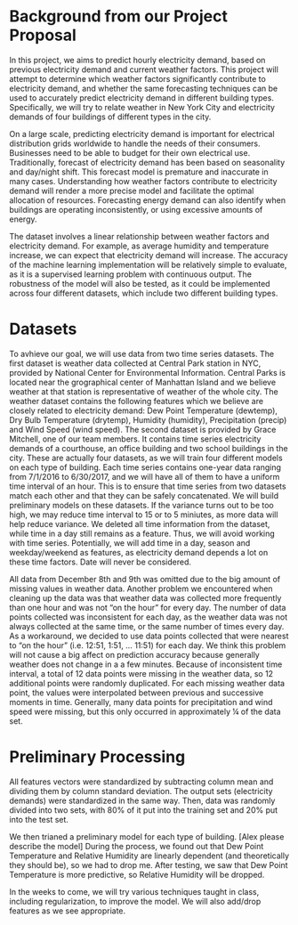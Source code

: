 # Background from our Project Proposal

In this project, we aims to predict hourly electricity demand, based on previous electricity demand and current weather factors. This project will attempt to determine which weather factors significantly contribute to electricity demand, and whether the same forecasting techniques can be used to accurately predict electricity demand in different building types.  Specifically, we will try to relate weather in New York City and electricity demands of four buildings of different types in the city. 

On a large scale, predicting electricity demand is important for electrical distribution grids worldwide to handle the needs of their consumers. Businesses need to be able to budget for their own electrical use. Traditionally, forecast of electricity demand has been based on seasonality and day/night shift. This forecast model is premature and inaccurate in many cases. Understanding how weather factors contribute to electricity demand will render a more precise model and facilitate the optimal allocation of resources. Forecasting energy demand can also identify when buildings are operating inconsistently, or using excessive amounts of energy.

The dataset involves a linear relationship between weather factors and electricity demand. For example, as average humidity and temperature increase, we can expect that electricity demand will increase. The accuracy of the machine learning implementation will be relatively simple to evaluate, as it is a supervised learning problem with continuous output. The robustness of the model will also be tested, as it could be implemented across four different datasets, which include two different building types.

# Datasets

To avhieve our goal, we will use data from two time series datasets. The first dataset is weather data collected at Central Park station in NYC, provided by National Center for Environmental Information. Central Parks is located near the grographical center of Manhattan Island and we believe weather at that station is representative of weather of the whole city. The weather dataset contains the following features which we believe are closely related to electricity demand: Dew Point Temperature (dewtemp), Dry Bulb Temperature (drytemp), Humidity (humidity), Precipitation (precip) and Wind Speed (wind speed). The second dataset is provided by Grace Mitchell, one of our team members. It contains time series electricity demands of a courthouse, an office building and two school buildings in the city. These are actually four datasets, as we will train four different models on each type of building. Each time series contains one-year data ranging from 7/1/2016 to 6/30/2017, and we will have all of them to have a uniform time interval of an hour. This is to ensure that time series from two datasets match each other and that they can be safely concatenated. We will build preliminary models on these datasets. If the variance turns out to be too high, we may reduce time interval to 15 or to 5 miniutes, as more data will help reduce variance. We deleted all time information from the dataset, while time in a day still remains as a feature. Thus, we will avoid working with time series. Potentially, we will add time in a day, season and weekday/weekend as features, as electricity demand depends a lot on these time factors. Date will never be considered.

All data from December 8th and 9th was omitted due to the big amount of missing values in weather data. Another problem we encountered when cleaning up the data was that weather data was collected more frequently than one hour and was not “on the hour” for every day. The number of data points collected was inconsistent for each day, as the weather data was not always collected at the same time, or the same number of times every day. As a workaround, we decided to use data points collected that were nearest to “on the hour” (i.e. 12:51, 1:51, … 11:51) for each day. We think this problem will not cause a big affect on prediction accuracy because generally weather does not change in a a few minutes. Because of inconsistent time interval, a total of 12 data points were missing in the weather data, so 12 additional points were randomly duplicated. For each missing weather data point, the values were interpolated between previous and successive moments in time. Generally, many data points for precipitation and wind speed were missing, but this only occurred in approximately ¼ of the data set.

# Preliminary Processing

All features vectors were standardized by subtracting column mean and dividing them by column standard deviation. The output sets (electricity demands) were standardized in the same way. Then, data was randomly divided into two sets, with 80% of it put into the training set and 20% put into the test set.

We then trianed a preliminary model for each type of building. [Alex please describe the model] During the process, we found out that Dew Point Temperature and Relative Humidity are linearly dependent (and theoretically they should be), so we had to drop me. After testing, we saw that Dew Point Temperature is more predictive, so Relative Humidity will be dropped.

In the weeks to come, we will try various techniques taught in class, including regularization, to improve the model. We will also add/drop features as we see appropriate.

